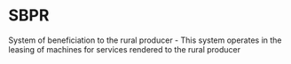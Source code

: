 # SBPR

System of beneficiation to the rural producer - This system operates in the leasing of machines for services rendered to the rural producer

